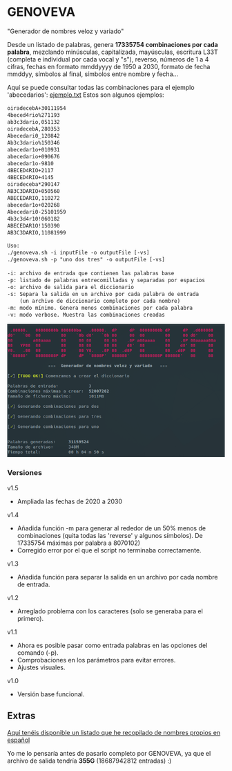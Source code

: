 # GENOVEVA

"Generador de nombres veloz y variado"

Desde un listado de palabras, genera **17335754 combinaciones por cada palabra**, mezclando minúsculas, capitalizada, mayúsculas, escritura L33T (completa e individual por cada vocal y "s"), reverso, números de 1 a 4 cifras, fechas en formato mmddyyyy de 1950 a 2030, formato de fecha mmddyy, símbolos al final, símbolos entre nombre y fecha...

Aquí se puede consultar todas las combinaciones para el ejemplo 'abecedarios': 
[ejemplo.txt](ejemplo.txt) Estos son algunos ejemplos:

```Abecedario+09052016
oiradecebA+30111954
4beced4rio%271193
ab3c3dario,051132
oiradecebA,280353
Abecedari0_120842
Ab3c3dario%150346
abecedar1o+010931
abecedario+090676
abecedar1o-9810
4BECED4RIO+2117
4BECED4RIO+4145
oiradeceba*290147
AB3C3DARIO+050560
ABECEDARIO,110272
abecedar1o+020268
Abecedari0-25101959
4b3c3d4r10!060182
ABECEDAR1O!150390
AB3C3DARIO,11081999
```


```
Uso:
./genoveva.sh -i inputFile -o outputFile [-vs]
./genoveva.sh -p "uno dos tres" -o outputFile [-vs]

-i: archivo de entrada que contienen las palabras base
-p: listado de palabras entrecomilladas y separadas por espacios
-o: archivo de salida para el diccionario
-s: Separa la salida en un archivo por cada palabra de entrada
    (un archivo de diccionario completo por cada nombre)
-m: modo mínimo. Genera menos combinaciones por cada palabra    
-v: modo verbose. Muestra las combinaciones creadas
```

<p align="center">
 <img src="genoveva.png" />
</p>


### Versiones
v1.5
- Ampliada las fechas de 2020 a 2030
  
v1.4
- Añadida función -m para generar al rededor de un 50% menos de combinaciones (quita todas las 'reverse' y algunos símbolos). De 17335754 máximas por palabra a 8070102)
- Corregido error por el que el script no terminaba correctamente.

v1.3
- Añadida función para separar la salida en un archivo por cada nombre de entrada.

v1.2
- Arreglado problema con los caracteres (solo se generaba para el primero).

v1.1
- Ahora es posible pasar como entrada palabras en las opciones del comando (-p).
- Comprobaciones en los parámetros para evitar errores.
- Ajustes visuales.

v1.0
- Versión base funcional.


## Extras

[Aquí tenéis disponible un listado que he recopilado de nombres propios en español](nombresEspañol.txt)

Yo me lo pensaría antes de pasarlo completo por GENOVEVA, ya que el archivo de salida tendría **355G** (18687942812 entradas) :)
